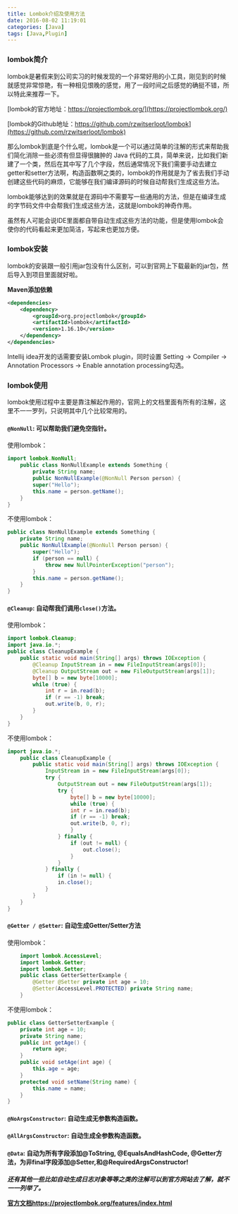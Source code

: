 ```yaml
---
title: Lombok介绍及使用方法
date: 2016-08-02 11:19:01
categories: [Java]
tags: [Java,Plugin]
---
```

### lombok简介
lombok是暑假来到公司实习的时候发现的一个非常好用的小工具，刚见到的时候就感觉非常惊艳，有一种相见恨晚的感觉，用了一段时间之后感觉的确挺不错，所以特此来推荐一下。

[lombok的官方地址：https://projectlombok.org/](https://projectlombok.org/)

[lombok的Github地址：https://github.com/rzwitserloot/lombok](https://github.com/rzwitserloot/lombok)

那么lombok到底是个什么呢，lombok是一个可以通过简单的注解的形式来帮助我们简化消除一些必须有但显得很臃肿的 Java 代码的工具，简单来说，比如我们新建了一个类，然后在其中写了几个字段，然后通常情况下我们需要手动去建立getter和setter方法啊，构造函数啊之类的，lombok的作用就是为了省去我们手动创建这些代码的麻烦，它能够在我们编译源码的时候自动帮我们生成这些方法。
<!-- more -->
lombok能够达到的效果就是在源码中不需要写一些通用的方法，但是在编译生成的字节码文件中会帮我们生成这些方法，这就是lombok的神奇作用。

虽然有人可能会说IDE里面都自带自动生成这些方法的功能，但是使用lombok会使你的代码看起来更加简洁，写起来也更加方便。

### lombok安装
lombok的安装跟一般引用jar包没有什么区别，可以到官网上下载最新的jar包，然后导入到项目里面就好啦。

**Maven添加依赖**
``` xml
<dependencies>
    <dependency>
        <groupId>org.projectlombok</groupId>
        <artifactId>lombok</artifactId>
        <version>1.16.10</version>
    </dependency>
</dependencies>
```

Intellij idea开发的话需要安装Lombok plugin，同时设置 Setting -> Compiler -> Annotation Processors -> Enable annotation processing勾选。

### lombok使用
lombok使用过程中主要是靠注解起作用的，官网上的文档里面有所有的注解，这里不一一罗列，只说明其中几个比较常用的。
#### `@NonNull`: 可以帮助我们避免空指针。
使用lombok：
```java
import lombok.NonNull;
    public class NonNullExample extends Something {
        private String name;  
        public NonNullExample(@NonNull Person person) {
        super("Hello");
        this.name = person.getName();
    }
}
```
不使用lombok：
```java
public class NonNullExample extends Something {
    private String name;  
    public NonNullExample(@NonNull Person person) {
        super("Hello");
        if (person == null) {
            throw new NullPointerException("person");
        }
        this.name = person.getName();
    }
}
```
#### `@Cleanup`: 自动帮我们调用`close()`方法。
使用lombok：
```java
import lombok.Cleanup;
import java.io.*;
public class CleanupExample {
    public static void main(String[] args) throws IOException {
        @Cleanup InputStream in = new FileInputStream(args[0]);
        @Cleanup OutputStream out = new FileOutputStream(args[1]);
        byte[] b = new byte[10000];
        while (true) {
            int r = in.read(b);
            if (r == -1) break;
            out.write(b, 0, r);
        }
    }
}
```
不使用lombok：
```java
import java.io.*;
    public class CleanupExample {
        public static void main(String[] args) throws IOException {
            InputStream in = new FileInputStream(args[0]);
            try {
                OutputStream out = new FileOutputStream(args[1]);
                try {
                    byte[] b = new byte[10000];
                    while (true) {
                    int r = in.read(b);
                    if (r == -1) break;
                    out.write(b, 0, r);
                    }
                } finally {
                    if (out != null) {
                        out.close();
                    }
                }
            } finally {
                if (in != null) {
                in.close();
            }
        }
    }
}
```
#### `@Getter / @Setter`: 自动生成Getter/Setter方法
使用lombok：
```java
    import lombok.AccessLevel;
    import lombok.Getter;
    import lombok.Setter;
    public class GetterSetterExample {
        @Getter @Setter private int age = 10;
        @Setter(AccessLevel.PROTECTED) private String name;
    }
```
不使用lombok：
```java
public class GetterSetterExample {
    private int age = 10;
    private String name;
    public int getAge() {
        return age;
    }
    public void setAge(int age) {
        this.age = age;
    }
    protected void setName(String name) {
        this.name = name;
    }
}
```
#### `@NoArgsConstructor`: 自动生成无参数构造函数。
#### `@AllArgsConstructor`: 自动生成全参数构造函数。
#### `@Data`: 自动为所有字段添加@ToString, @EqualsAndHashCode, @Getter方法，为非final字段添加@Setter,和@RequiredArgsConstructor!
***还有其他一些比如自动生成日志对象等等之类的注解可以到官方网站去了解，就不一一列举了。***

**[官方文档https://projectlombok.org/features/index.html](https://projectlombok.org/features/index.html)**